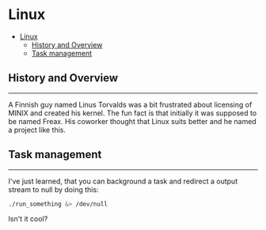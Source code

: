 <!-- {% raw %} -->

# Linux

<!-- TOC -->

- [Linux](#linux)
	- [History and Overview](#history-and-overview)
	- [Task management](#task-management)

<!-- /TOC -->

## History and Overview
---

A Finnish guy named Linus Torvalds was a bit frustrated about licensing of MINIX and created his kernel. The fun fact is that initially it was supposed to be named Freax.
His coworker thought that Linux suits better and he named a project like this.


## Task management
---

I've just learned, that you can background a task and redirect a output stream to null by doing this:

``` sh
./run_something &> /dev/null
```

Isn't it cool?

<!-- {% endraw %} -->
